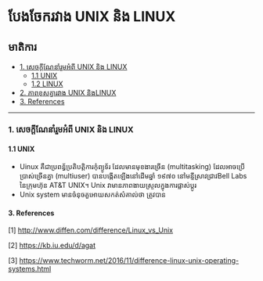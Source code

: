 # បែងចែករវាង UNIX និង LINUX

## មាតិការ
* [1. សេចក្ដីណែនាំរួមអំពី UNIX​ និង LINUX](#intr)  
  * [1.1 UNIX](#unix)
  * [1.2 LINUX](#linux)
* [2. ភាពខុសគ្នារវាង UNIX និងLINUX](#dif)
* [3. References](#ref)

---
### 1. សេចក្ដីណែនាំរួមអំពី UNIX​ និង LINUX

#### 1.1 UNIX
* Uinux គឺជាប្រពន្ធ័ប្រតិបត្តិការកុំព្យូទ័រ ដែលមានមុខងារច្រើន (multitasking) ដែលអាចប្រើប្រាស់ច្រើនគ្នា (multi​user) បានបង្កើតឡើងនៅដើមឆ្នាំ ១៩៧០ នៅមន្ទីស្រាវជ្រាវ​ Bell Labs នៃក្រុមហ៊ុន AT&T UNIX​​។ Unix វាមានភាពងាយស្រួលក្នុងការផ្លាស់ប្ដូរ​
* Unix system មានចំនុចគួអោយសកត់សំគាល់ថា ត្រូវបាន

#### <a name="ref">3. References</a>
[1] http://www.diffen.com/difference/Linux_vs_Unix

[2] https://kb.iu.edu/d/agat

[3] https://www.techworm.net/2016/11/difference-linux-unix-operating-systems.html
